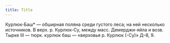 ```yaml
---
title: Title
---
```


Курлюк-Баш* — обширная поляна среди густого леса; на ней несколько источников. В
верх. р. Курлюк-Су, между масс. Демерджи-яйла и возв. Тырке III — тюрк. курлюк
баш — «верховья р. Курлюк (-Су)» Д–8, 9.
